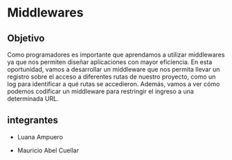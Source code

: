 # Middlewares

## Objetivo

Como programadores es importante que aprendamos a utilizar middlewares ya que nos
permiten diseñar aplicaciones con mayor eficiencia. En esta oportunidad, vamos a
desarrollar un middleware que nos permita llevar un registro sobre el acceso a diferentes
rutas de nuestro proyecto, como un log para identificar a qué rutas se accedieron.
Además, vamos a ver cómo podemos codificar un middleware para restringir el ingreso a
una determinada URL.

## integrantes

- Luana Ampuero

- Mauricio Abel Cuellar
